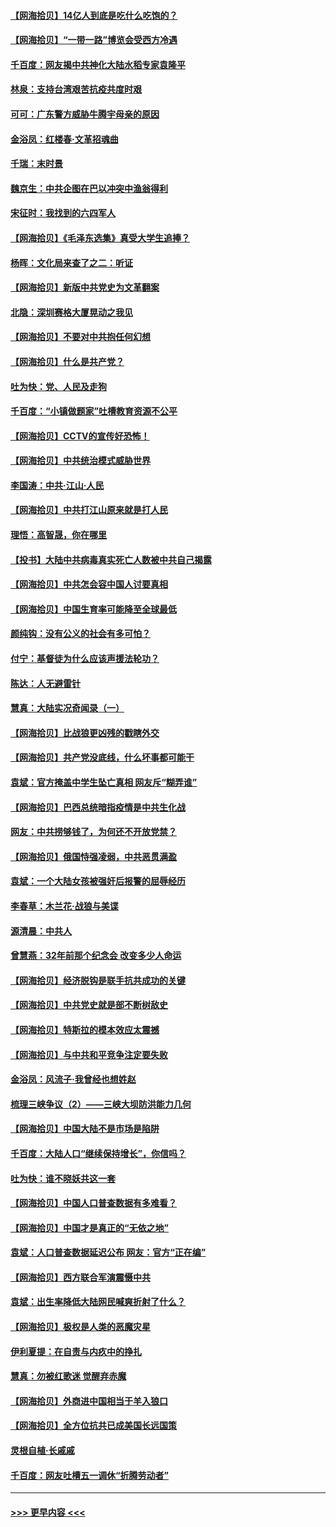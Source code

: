#### [【网海拾贝】14亿人到底是吃什么吃饱的？](../pages/nsc993/n12974125.md?t=05260251) 
#### [【网海拾贝】“一带一路”博览会受西方冷遇](../pages/nsc993/n12971787.md?t=05260251) 
#### [千百度：网友揭中共神化大陆水稻专家袁隆平](../pages/nsc993/n12971733.md?t=05260251) 
#### [林泉：支持台湾艰苦抗疫共度时艰](../pages/nsc993/n12971350.md?t=05260251) 
#### [可可：广东警方威胁牛腾宇母亲的原因](../pages/nsc993/n12971100.md?t=05260251) 
#### [金浴凤：红楼春·文革招魂曲](../pages/nsc993/n12970354.md?t=05260251) 
#### [千瑞：末时景](../pages/nsc993/n12970337.md?t=05260251) 
#### [魏京生：中共企图在巴以冲突中渔翁得利](../pages/nsc993/n12970286.md?t=05260251) 
#### [宋征时：我找到的六四军人](../pages/nsc993/n12970213.md?t=05260251) 
#### [【网海拾贝】《毛泽东选集》真受大学生追捧？](../pages/nsc993/n12968779.md?t=05260251) 
#### [杨晖：文化局来查了之二：听证](../pages/nsc993/n12966528.md?t=05260251) 
#### [【网海拾贝】新版中共党史为文革翻案](../pages/nsc993/n12967526.md?t=05260251) 
#### [北隐：深圳赛格大厦晃动之我见](../pages/nsc993/n12967393.md?t=05260251) 
#### [【网海拾贝】不要对中共抱任何幻想](../pages/nsc993/n12965222.md?t=05260251) 
#### [【网海拾贝】什么是共产党？](../pages/nsc993/n12962781.md?t=05260251) 
#### [吐为快：党、人民及走狗](../pages/nsc993/n12962747.md?t=05260251) 
#### [千百度：“小镇做题家”吐槽教育资源不公平](../pages/nsc993/n12962705.md?t=05260251) 
#### [【网海拾贝】CCTV的宣传好恐怖！](../pages/nsc993/n12959984.md?t=05260251) 
#### [【网海拾贝】中共统治模式威胁世界](../pages/nsc993/n12957622.md?t=05260251) 
#### [李国涛：中共‧江山‧人民](../pages/nsc993/n12957502.md?t=05260251) 
#### [【网海拾贝】中共打江山原来就是打人民](../pages/nsc993/n12954345.md?t=05260251) 
#### [理悟：高智晟，你在哪里](../pages/nsc993/n12953115.md?t=05260251) 
#### [【投书】大陆中共病毒真实死亡人数被中共自己揭露](../pages/nsc993/n12953050.md?t=05260251) 
#### [【网海拾贝】中共怎会容中国人讨要真相](../pages/nsc993/n12952161.md?t=05260251) 
#### [【网海拾贝】中国生育率可能降至全球最低](../pages/nsc993/n12948793.md?t=05260251) 
#### [颜纯钩：没有公义的社会有多可怕？](../pages/nsc993/n12947626.md?t=05260251) 
#### [付宁：基督徒为什么应该声援法轮功？](../pages/nsc993/n12947233.md?t=05260251) 
#### [陈达：人无避雷针](../pages/nsc993/n12947098.md?t=05260251) 
#### [慧真：大陆实况奇闻录（一）](../pages/nsc993/n12945811.md?t=05260251) 
#### [【网海拾贝】比战狼更凶残的戳瞎外交](../pages/nsc993/n12945717.md?t=05260251) 
#### [【网海拾贝】共产党没底线，什么坏事都可能干](../pages/nsc993/n12942090.md?t=05260251) 
#### [袁斌：官方掩盖中学生坠亡真相 网友斥“糊弄谁”](../pages/nsc993/n12942029.md?t=05260251) 
#### [【网海拾贝】巴西总统暗指疫情是中共生化战](../pages/nsc993/n12938999.md?t=05260251) 
#### [网友：中共捞够钱了，为何还不开放党禁？](../pages/nsc993/n12938952.md?t=05260251) 
#### [【网海拾贝】俄国恃强凌弱，中共恶贯满盈](../pages/nsc993/n12936626.md?t=05260251) 
#### [袁斌：一个大陆女孩被强奸后报警的屈辱经历](../pages/nsc993/n12936547.md?t=05260251) 
#### [李春草：木兰花·战狼与美谍](../pages/nsc993/n12935995.md?t=05260251) 
#### [源清晨：中共人](../pages/nsc993/n12935589.md?t=05260251) 
#### [曾慧燕：32年前那个纪念会 改变多少人命运](../pages/nsc993/n12934233.md?t=05260251) 
#### [【网海拾贝】经济脱钩是联手抗共成功的关键](../pages/nsc993/n12934176.md?t=05260251) 
#### [【网海拾贝】中共党史就是部不断树敌史](../pages/nsc993/n12932844.md?t=05260251) 
#### [【网海拾贝】特斯拉的模本效应太震撼](../pages/nsc993/n12925626.md?t=05260251) 
#### [【网海拾贝】与中共和平竞争注定要失败](../pages/nsc993/n12923326.md?t=05260251) 
#### [金浴凤：风流子‧我曾经也想姓赵](../pages/nsc993/n12920911.md?t=05260251) 
#### [梳理三峡争议（2）——三峡大坝防洪能力几何](../pages/nsc993/n12920173.md?t=05260251) 
#### [【网海拾贝】中国大陆不是市场是陷阱](../pages/nsc993/n12920143.md?t=05260251) 
#### [千百度：大陆人口“继续保持增长”，你信吗？](../pages/nsc993/n12918946.md?t=05260251) 
#### [吐为快：谁不晓妖共这一套](../pages/nsc993/n12918941.md?t=05260251) 
#### [【网海拾贝】中国人口普查数据有多难看？](../pages/nsc993/n12917822.md?t=05260251) 
#### [【网海拾贝】中国才是真正的“无依之地”](../pages/nsc993/n12915845.md?t=05260251) 
#### [袁斌：人口普查数据延迟公布 网友：官方“正在编”](../pages/nsc993/n12915748.md?t=05260251) 
#### [【网海拾贝】西方联合军演震慑中共](../pages/nsc993/n12913466.md?t=05260251) 
#### [袁斌：出生率降低大陆网民喊爽折射了什么？](../pages/nsc993/n12913365.md?t=05260251) 
#### [【网海拾贝】极权是人类的恶魔灾星](../pages/nsc993/n12910697.md?t=05260251) 
#### [伊利夏提：在自责与内疚中的挣扎](../pages/nsc993/n12910493.md?t=05260251) 
#### [慧真：勿被红歌迷 觉醒弃赤魔](../pages/nsc993/n12910485.md?t=05260251) 
#### [【网海拾贝】外商进中国相当于羊入狼口](../pages/nsc993/n12908274.md?t=05260251) 
#### [【网海拾贝】全方位抗共已成美国长远国策](../pages/nsc993/n12906878.md?t=05260251) 
#### [灵根自植‧长戚戚](../pages/nsc993/n12905585.md?t=05260251) 
#### [千百度：网友吐槽五一调休“折腾劳动者”](../pages/nsc993/n12905934.md?t=05260251) 

----
#### [ >>> 更早内容 <<< ](../indexes/nsc993-earlier.md)
